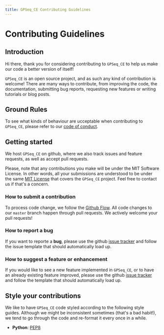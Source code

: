 ```yaml
---
title: GPSeq_CE Contributing Guidelines
---
```


# Contributing Guidelines

## Introduction

Hi there, thank you for considering contributing to `GPSeq_CE` to help us make our code a better version of itself!

`GPSeq_CE` is an open source project, and as such any kind of contribution is welcome! There are many ways to contribute, from improving the code, the documentation, submitting bug reports, requesting new features or writing tutorials or blog posts.

## Ground Rules

To see what kinds of behaviour are ucceptable when contributing to `GPSeq_CE`, please refer to our [code of conduct](https://github.com/ggirelli/gpseq_ce/blob/master/CODE_OF_CONDUCT.md).

## Getting started

We host `GPSeq_CE` on github, where we also track issues and feature requests, as well as accept pull requests.

Please, note that any contributions you make will be under the MIT Software License. In other words, all your submissions are understood to be under the same [MIT License](http://choosealicense.com/licenses/mit/) that covers the `GPSeq_CE` project. Feel free to contact us if that's a concern.

### How to submit a contribution

To process code change, we follow the [Github Flow](https://guides.github.com/introduction/flow/index.html). All code changes to our `master` branch happen through pull requests. We actively welcome your pull requests!

### How to report a bug

If you want to reporte a **bug**, please use the github [issue tracker](https://github.com/ggirelli/gpseq_ce/issues) and follow the issue template that should automatically load up.

### How to suggest a feature or enhancement

If you would like to see a new feature implemented in `GPSeq_CE`, or to have an already existing feature improved, please use the github [issue tracker](https://github.com/ggirelli/gpseq_ce/issues) and follow the template that should automatically load up.

## Style your contributions

We like to have `GPSeq_CE` code styled according to the following style guides. Although we might be inconsistent sometimes (that's a bad habit!), we tend to go through the code and re-format it every once in a while.

* **Python**: [PEP8](https://www.python.org/dev/peps/pep-0008/#a-foolish-consistency-is-the-hobgoblin-of-little-minds)